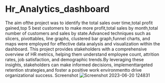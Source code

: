 # Hr_Analytics_dashboard
The aim ofthe project was to identify the total sales over time,total profit gained,top 5 best customers to make more profit,total sales by month,total number of customers and sales by state.Advanced techniques such as slicers, pivottables, line graphs, clustered bar graph,funnel charts, and maps were employed for effective data analysis and visualization within the dashboard.
This project provides stakeholders with a comprehensive overview of HR metrics, helping them understand employee count, attrition rates, job satisfaction, and demographic trends.By leveraging these insights, stakeholders can make informed decisions, implementtargeted retention strategies,and foster a positive work environmentto drive organizational success.
Screenshot
![Screenshot 2023-06-20 124831](https://github.com/kaursonia/Hr_Analytics_dashboard/assets/122756084/568ff5cd-4b0d-4974-a938-1b927a09c51d)


